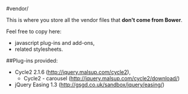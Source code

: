 #vendor/

This is where you store all the vendor files that **don't come from Bower**.

Feel free to copy here:

* javascript plug-ins and add-ons,
* related stylesheets.

##Plug-ins provided:
* Cycle2 2.1.6 (http://jquery.malsup.com/cycle2),
    * Cycle2 - carousel (http://jquery.malsup.com/cycle2/download/)
* jQuery Easing 1.3 (http://gsgd.co.uk/sandbox/jquery/easing/)
